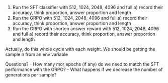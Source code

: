 1) Run the SFT classifier with 512, 1024, 2048, 4096 and full 
    a) record their accuracy, think proportion, answer proportion and length
2) Run the GRPO with 512, 1024, 2048, 4096 and full
    a) record their accuracy, think proportion, answer proportion and length
3) Run the GRPO with shorten answer reward with 512, 1024, 2048, 4096 and full
    a) record their accuracy, think proportion, answer proportion and length


Actually, do this whole cycle with each weight. We should be getting the sample n from an env variable

Questions?
    - How many mor epochs (if any) do we need to match the SFT performance with the GRPO?
    - What happens if we decrease the number of generations per sample?